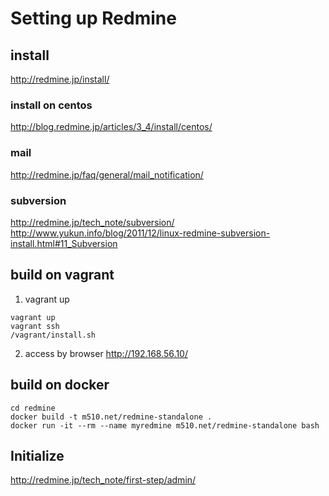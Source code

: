 Setting up Redmine
==============

## install

http://redmine.jp/install/
### install on centos
http://blog.redmine.jp/articles/3_4/install/centos/

### mail
http://redmine.jp/faq/general/mail_notification/

### subversion
http://redmine.jp/tech_note/subversion/
http://www.yukun.info/blog/2011/12/linux-redmine-subversion-install.html#11_Subversion

## build on vagrant
1. vagrant up
```
vagrant up
vagrant ssh
/vagrant/install.sh
```

2. access by browser
http://192.168.56.10/

## build on docker
```
cd redmine
docker build -t m510.net/redmine-standalone .
docker run -it --rm --name myredmine m510.net/redmine-standalone bash
```

## Initialize
http://redmine.jp/tech_note/first-step/admin/

